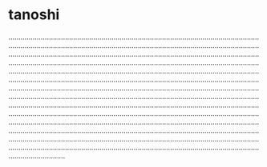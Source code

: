 # tanoshi

....................................................................................................................................................................................................................................................................................................................................................................................................................................................................................................................................................................................................................................................................................................................................................................................................................................................................................................................................................................................................................................................................................................................................................................................................................................................................................................................................................................................................................................................................................................................................................................................................................................................................................................................................................................................................................................